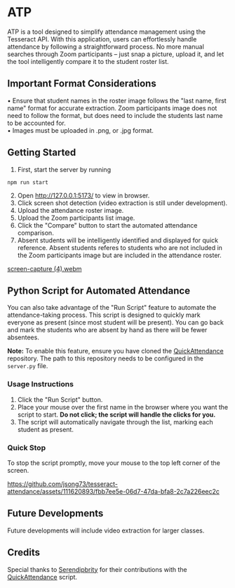 # ATP

ATP is a tool designed to simplify attendance management using the Tesseract API. With this application, users can effortlessly handle attendance by following a straightforward process. No more manual searches through Zoom participants – just snap a picture, upload it, and let the tool intelligently compare it to the student roster list. 

## Important Format Considerations
• Ensure that student names in the roster image follows the "last name, first name" format for accurate extraction. Zoom participants image does not need to follow the format, but does need to include the students last name to be accounted for.  
• Images must be uploaded in .png, or .jpg format.  

## Getting Started
1. First, start the server by running

```
npm run start

```
2. Open http://127.0.0.1:5173/ to view in browser.
3. Click screen shot detection (video extraction is still under development).
4. Upload the attendance roster image.  
5. Upload the Zoom participants list image.  
6. Click the "Compare" button to start the automated attendance comparison.   
7. Absent students will be intelligently identified and displayed for quick reference. Absent students referes to students who are not included in the Zoom participants image but are included in the attendance roster.
   
[screen-capture (4).webm](https://github.com/jsong73/tesseract-attendance/assets/111620893/79418945-9f2f-4b1d-8b43-ad0317c7f555)  


## Python Script for Automated Attendance  
You can also take advantage of the "Run Script" feature to automate the attendance-taking process. This script is designed to quickly mark everyone as present (since most student will be present). You can go back and mark the students who are absent by hand as there will be fewer absentees.  

**Note:** To enable this feature, ensure you have cloned the [QuickAttendance](https://github.com/Serendipbrity/QuickAttendance) repository. The path to this repository needs to be configured in the `server.py` file. 

### Usage Instructions
1. Click the "Run Script" button.
2. Place your mouse over the first name in the browser where you want the script to start. **Do not click; the script will handle the clicks for you.**
3. The script will automatically navigate through the list, marking each student as present.

### Quick Stop
To stop the script promptly, move your mouse to the top left corner of the screen.

https://github.com/jsong73/tesseract-attendance/assets/111620893/fbb7ee5e-06d7-47da-bfa8-2c7a226eec2c

## Future Developments  
Future developments will include video extraction for larger classes.  

## Credits  
Special thanks to [Serendipbrity](https://github.com/Serendipbrity) for their contributions with the [QuickAttendance](https://github.com/Serendipbrity/QuickAttendance) script.

